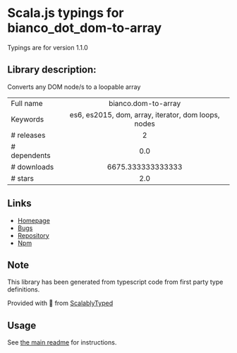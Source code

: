 
# Scala.js typings for bianco_dot_dom-to-array

Typings are for version 1.1.0

## Library description:
Converts any DOM node/s to a loopable array

|                    |                 |
| ------------------ | :-------------: |
| Full name          | bianco.dom-to-array |
| Keywords           | es6, es2015, dom, array, iterator, dom loops, nodes |
| # releases         | 2 |
| # dependents       | 0.0 |
| # downloads        | 6675.333333333333 |
| # stars            | 2.0 |

## Links
- [Homepage](https://github.com/biancojs/dom-to-array#readme)
- [Bugs](https://github.com/biancojs/dom-to-array/issues)
- [Repository](https://github.com/biancojs/dom-to-array)
- [Npm](https://www.npmjs.com/package/bianco.dom-to-array)
    


## Note
This library has been generated from typescript code from first party type definitions.

Provided with :purple_heart: from [ScalablyTyped](https://github.com/oyvindberg/ScalablyTyped)

## Usage
See [the main readme](../../readme.md) for instructions.


